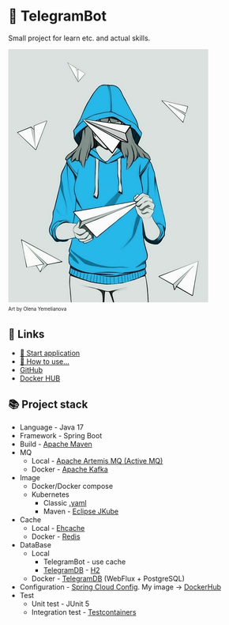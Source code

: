 # 🤖 TelegramBot
Small project for learn etc. and actual skills.

<img alt="Art by Olena Yemelianova" height="512" src=".\TBotWorker\src\main\resources\img\telegram.jpg"/></br><sup><sub>Art by Olena Yemelianova</sub></sup>

## 🔗 Links
* [🚀 Start application ](./doc/StartApp.md)
* [💾 How to use...](./doc/HowWork.md)
* [GitHub](https://github.com/PavelBocharov/TelegramBot)
* [Docker HUB](https://hub.docker.com/repository/docker/marolok/telegram_bot/general)

## 📚 Project stack
- Language - Java 17
- Framework - Spring Boot
- Build - [Apache Maven](https://maven.apache.org/)
- MQ
  - Local - [Apache Artemis MQ (Active MQ)](https://activemq.apache.org/components/artemis/)
  - Docker - [Apache Kafka](https://kafka.apache.org/)
- Image
  - Docker/Docker compose
  - Kubernetes
    - Classic [.yaml](https://kubernetes.io/docs/home/)
    - Maven - [Eclipse JKube](https://www.eclipse.org/jkube/)
- Cache
  - Local - [Ehcache](https://www.ehcache.org/)
  - Docker - [Redis](https://redis.io/)
- DataBase
  - Local
    - TelegramBot - use cache
    - [TelegramDB](https://github.com/PavelBocharov/TelegramDB) - [H2](https://www.h2database.com/html/main.html)
  - Docker - [TelegramDB](https://github.com/PavelBocharov/TelegramDB) (WebFlux + PostgreSQL)
- Configuration - [Spring Cloud Config](https://docs.spring.io/spring-cloud-config/docs/current/reference/html/). My image -> [DockerHub](https://hub.docker.com/repository/docker/marolok/telegram_conf/general)
- Test
  - Unit test - JUnit 5
  - Integration test - [Testcontainers](https://www.testcontainers.org/)
